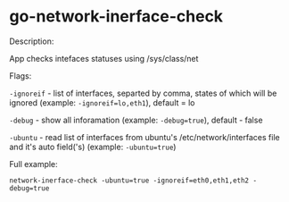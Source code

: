 # go-network-inerface-check

Description:

App checks intefaces statuses using /sys/class/net

Flags:

`-ignoreif` - list of interfaces, separted by comma,  states of which will be ignored (example: `-ignoreif=lo,eth1`), default = lo

`-debug` - show all inforamation (example: `-debug=true`), default - false

`-ubuntu` - read list of interfaces from ubuntu's /etc/network/interfaces file and it's auto field('s) (example: `-ubuntu=true`)

Full example:
```
network-inerface-check -ubuntu=true -ignoreif=eth0,eth1,eth2 -debug=true
```

